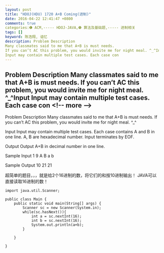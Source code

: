 ```yaml
---
layout: post
title: "HDOJ(HDU) 1720 A+B Coming(进制)"
date: 2016-04-22 12:41:47 +0800
comments: true
categories:❶ ACM,----- HDOJ-JAVA,❺ 算法及基础题,----- 进制相关
tags: []
keyword: 陈浩翔, 谙忆
description: Problem Description 
Many classmates said to me that A+B is must needs. 
If you can’t AC this problem, you would invite me for night meal. ^_^Input 
Input may contain multiple test cases. Each case con 
---
```



Problem Description 
Many classmates said to me that A+B is must needs. 
If you can’t AC this problem, you would invite me for night meal. ^_^Input 
Input may contain multiple test cases. Each case con
&#60;!-- more --&#62;
----------

Problem Description
Many classmates said to me that A+B is must needs.
If you can’t AC this problem, you would invite me for night meal. ^_^

 

Input
Input may contain multiple test cases. Each case contains A and B in one line.
A, B are hexadecimal number.
Input terminates by EOF.

 

Output
Output A+B in decimal number in one line.
 

Sample Input
1 9
A B
a b
 

Sample Output
10
21
21


超简单的题目，，，就是给2个16进制的数，将它们的和按10进制输出！
JAVA可以直接读取16进制的数！


```
import java.util.Scanner;

public class Main {
	public static void main(String[] args) {
		Scanner sc = new Scanner(System.in);
		while(sc.hasNext()){
			int a = sc.nextInt(16);
			int b = sc.nextInt(16);
			System.out.println(a+b);
		}
		
	}

}

```